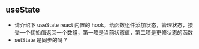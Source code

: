 ## useState

- 请介绍下 useState
  react 内置的 hook，给函数组件添加状态，管理状态，接受一个初始值返回一个数组，第一项是当前状态值，第二项是更修状态的函数
- setState 是同步的吗？
